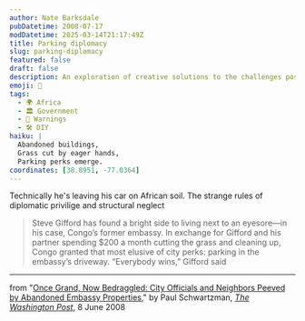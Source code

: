 ```yaml
---
author: Nate Barksdale
pubDatetime: 2008-07-17
modDatetime: 2025-03-14T21:17:49Z
title: Parking diplomacy
slug: parking-diplomacy
featured: false
draft: false
description: An exploration of creative solutions to the challenges posed by neglected embassy properties.
emoji: 🚗
tags:
  - 🌍 Africa
  - 🏛️ Government
  - 🚨 Warnings
  - 🛠️ DIY
haiku: |
  Abandoned buildings,  
  Grass cut by eager hands,  
  Parking perks emerge.
coordinates: [38.8951, -77.0364]
---
```


Technically he's leaving his car on African soil. The strange rules of diplomatic privilige and structural neglect

> Steve Gifford has found a bright side to living next to an eyesore—in his case, Congo’s former embassy. In exchange for Gifford and his partner spending $200 a month cutting the grass and cleaning up, Congo granted that most elusive of city perks: parking in the embassy’s driveway. “Everybody wins,” Gifford said

---

from "[Once Grand, Now Bedraggled: City Officials and Neighbors Peeved by Abandoned Embassy Properties](https://www.google.com/search?q=%22Once%20Grand%2C%20Now%20Bedraggled%3A%20City%20Officials%20and%20Neighbors%20Peeved%20by%20Abandoned%20Embassy%20Properties%22%20washingtonpost.com)," by Paul Schwartzman, [_The Washington Post_](http://web.archive.org/web/20250210152953/https://www.washingtonpost.com/), 8 June 2008

